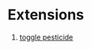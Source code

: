 # Extensions

1. [toggle pesticide](https://chrome.google.com/webstore/detail/pesticide-for-chrome-with/neonnmencpneifkhlmhmfhfiklgjmloi)
